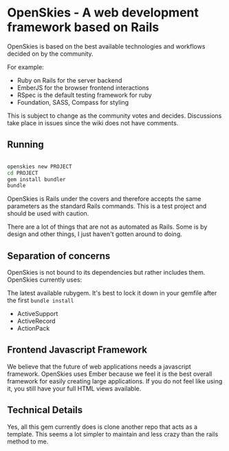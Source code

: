 # OpenSkies - A web development framework based on Rails

OpenSkies is based on the best available technologies and workflows decided on by the community.

For example:

* Ruby on Rails for the server backend
* EmberJS for the browser frontend interactions
* RSpec is the default testing framework for ruby
* Foundation, SASS, Compass for styling

This is subject to change as the community votes and decides. Discussions take place in issues since the wiki does not have comments.

## Running

```bash

openskies new PROJECT
cd PROJECT
gem install bundler
bundle

```

OpenSkies is Rails under the covers and therefore accepts the same parameters as the standard Rails commands.
This is a test project and should be used with caution.

There are a lot of things that are not as automated as Rails. Some is by design and other things, I just
haven't gotten around to doing.

## Separation of concerns

OpenSkies is not bound to its dependencies but rather includes them. OpenSkies currently uses:

The latest available rubygem. It's best to lock it down in your gemfile after the first `bundle install`

* ActiveSupport
* ActiveRecord
* ActionPack

## Frontend Javascript Framework

We believe that the future of web applications needs a javascript framework. OpenSkies uses Ember because we feel it is the best overall framework for easily creating large applications.
If you do not feel like using it, you still have your full HTML views available.

## Technical Details

Yes, all this gem currently does is clone another repo that acts as a template. This seems a lot simpler to maintain and less crazy than the rails method to me.
